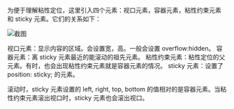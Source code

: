 为便于理解粘性定位，这里引入四个元素：视口元素，容器元素，粘性约束元素 和 sticky 元素。它们的关系如下：

![截图](../../../../githubio/docs/front/css/41a38eec0e156f33de4b543b2c06993c.png)

视口元素：显示内容的区域。会设置宽，高。一般会设置 overflow:hidden。
容器元素：离 sticky 元素最近的能滚动的祖先元素。
粘性约束元素：粘性定位的父元素。有时，也会出现粘性约束元素就是容器元素的情况。
sticky 元素：设置了 position: sticky; 的元素。

滚动时，sticky 元素设置的 left, right, top, bottom 的值相对的是容器元素。当粘性约束元素滚出视口时，sticky 元素也会滚出视口。
